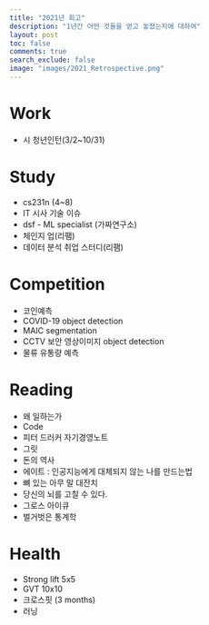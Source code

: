 ```yaml
---
title: "2021년 회고"
description: "1년간 어떤 것들을 얻고 놓쳤는지에 대하여"
layout: post
toc: false
comments: true
search_exclude: false
image: "images/2021_Retrospective.png"
---
```


# Work

- 시 청년인턴(3/2~10/31)

# Study

- cs231n (4~8)
- IT 시사 기술 이슈
- dsf - ML specialist (가짜연구소)
- 체인지 업(리팸)
- 데이터 분석 취업 스터디(리팸)

# Competition

- 코인예측
- COVID-19 object detection
- MAIC segmentation
- CCTV 보안 영상이미지 object detection
- 물류 유통량 예측

# Reading

- 왜 일하는가
- Code
- 피터 드러커 자기경영노트
- 그릿
- 돈의 역사
- 에이트 : 인공지능에게 대체되지 않는 나를 만드는법
- 뼈 있는 아무 말 대잔치
- 당신의 뇌를 고칠 수 있다.
- 그로스 아이큐
- 벌거벗은 통계학

# Health

- Strong lift 5x5
- GVT 10x10
- 크로스핏 (3 months)
- 러닝
